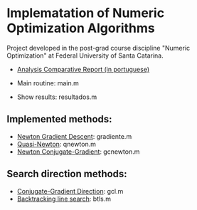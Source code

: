 # Implematation of Numeric Optimization Algorithms

Project developed in the post-grad course discipline "Numeric Optimization" at Federal University of Santa Catarina.

- [Analysis Comparative Report (in portuguese)](https://github.com/danielfcollier/matlab-numeric-optimization/blob/master/Trabalho_Otimiza%C3%A7%C3%A3o_Daniel_Collier.pdf)

- Main routine: main.m

- Show results: resultados.m

## Implemented methods:

- [Newton Gradient Descent](https://en.wikipedia.org/wiki/Gradient_descent): gradiente.m
- [Quasi-Newton](https://en.wikipedia.org/wiki/Quasi-Newton_method): qnewton.m
- [Newton Conjugate-Gradient](https://en.wikipedia.org/wiki/Conjugate_gradient_method): gcnewton.m

## Search direction methods:

- [Conjugate-Gradient Direction](https://en.wikipedia.org/wiki/Conjugate_gradient_method): gcl.m
- [Backtracking line search](https://en.wikipedia.org/wiki/Backtracking_line_search): btls.m
